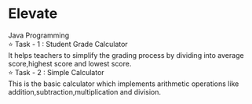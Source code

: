 # Elevate
Java Programming
<br>
⭐ Task - 1 : Student Grade Calculator <br>
   It helps teachers to simplify the grading process by dividing into average score,highest score and lowest score.
   <br>
⭐ Task - 2 : Simple Calculator <br>
   This is the basic calculator which implements arithmetic operations like addition,subtraction,multiplication and division.
   
